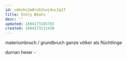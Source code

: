 ```yaml
---
id: cmhxhs2m0ro52nuj4uc2q27
title: Story Beats
desc: ''
updated: 1694173185783
created: 1694173111438
---
```


materiumbruch / grundbruch
  ganze völker als flüchtlinge

durnan
  hexer -
